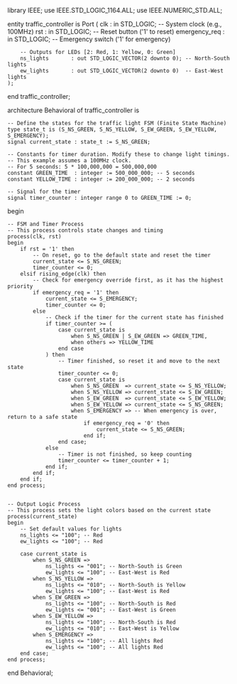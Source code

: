 library IEEE;
use IEEE.STD_LOGIC_1164.ALL;
use IEEE.NUMERIC_STD.ALL;

entity traffic_controller is
    Port (
        clk             : in  STD_LOGIC; -- System clock (e.g., 100MHz)
        rst             : in  STD_LOGIC; -- Reset button ('1' to reset)
        emergency_req   : in  STD_LOGIC; -- Emergency switch ('1' for emergency)

        -- Outputs for LEDs [2: Red, 1: Yellow, 0: Green]
        ns_lights       : out STD_LOGIC_VECTOR(2 downto 0); -- North-South lights
        ew_lights       : out STD_LOGIC_VECTOR(2 downto 0)  -- East-West lights
    );
end traffic_controller;

architecture Behavioral of traffic_controller is

    -- Define the states for the traffic light FSM (Finite State Machine)
    type state_t is (S_NS_GREEN, S_NS_YELLOW, S_EW_GREEN, S_EW_YELLOW, S_EMERGENCY);
    signal current_state : state_t := S_NS_GREEN;

    -- Constants for timer duration. Modify these to change light timings.
    -- This example assumes a 100MHz clock.
    -- For 5 seconds: 5 * 100,000,000 = 500,000,000
    constant GREEN_TIME  : integer := 500_000_000; -- 5 seconds
    constant YELLOW_TIME : integer := 200_000_000; -- 2 seconds

    -- Signal for the timer
    signal timer_counter : integer range 0 to GREEN_TIME := 0;

begin

    -- FSM and Timer Process
    -- This process controls state changes and timing
    process(clk, rst)
    begin
        if rst = '1' then
            -- On reset, go to the default state and reset the timer
            current_state <= S_NS_GREEN;
            timer_counter <= 0;
        elsif rising_edge(clk) then
            -- Check for emergency override first, as it has the highest priority
            if emergency_req = '1' then
                current_state <= S_EMERGENCY;
                timer_counter <= 0;
            else
                -- Check if the timer for the current state has finished
                if timer_counter >= (
                    case current_state is
                        when S_NS_GREEN | S_EW_GREEN => GREEN_TIME,
                        when others => YELLOW_TIME
                    end case
                ) then
                    -- Timer finished, so reset it and move to the next state
                    timer_counter <= 0;
                    case current_state is
                        when S_NS_GREEN  => current_state <= S_NS_YELLOW;
                        when S_NS_YELLOW => current_state <= S_EW_GREEN;
                        when S_EW_GREEN  => current_state <= S_EW_YELLOW;
                        when S_EW_YELLOW => current_state <= S_NS_GREEN;
                        when S_EMERGENCY => -- When emergency is over, return to a safe state
                            if emergency_req = '0' then
                                current_state <= S_NS_GREEN;
                            end if;
                    end case;
                else
                    -- Timer is not finished, so keep counting
                    timer_counter <= timer_counter + 1;
                end if;
            end if;
        end if;
    end process;


    -- Output Logic Process
    -- This process sets the light colors based on the current state
    process(current_state)
    begin
        -- Set default values for lights
        ns_lights <= "100"; -- Red
        ew_lights <= "100"; -- Red

        case current_state is
            when S_NS_GREEN =>
                ns_lights <= "001"; -- North-South is Green
                ew_lights <= "100"; -- East-West is Red
            when S_NS_YELLOW =>
                ns_lights <= "010"; -- North-South is Yellow
                ew_lights <= "100"; -- East-West is Red
            when S_EW_GREEN =>
                ns_lights <= "100"; -- North-South is Red
                ew_lights <= "001"; -- East-West is Green
            when S_EW_YELLOW =>
                ns_lights <= "100"; -- North-South is Red
                ew_lights <= "010"; -- East-West is Yellow
            when S_EMERGENCY =>
                ns_lights <= "100"; -- All lights Red
                ew_lights <= "100"; -- All lights Red
        end case;
    end process;

end Behavioral;
